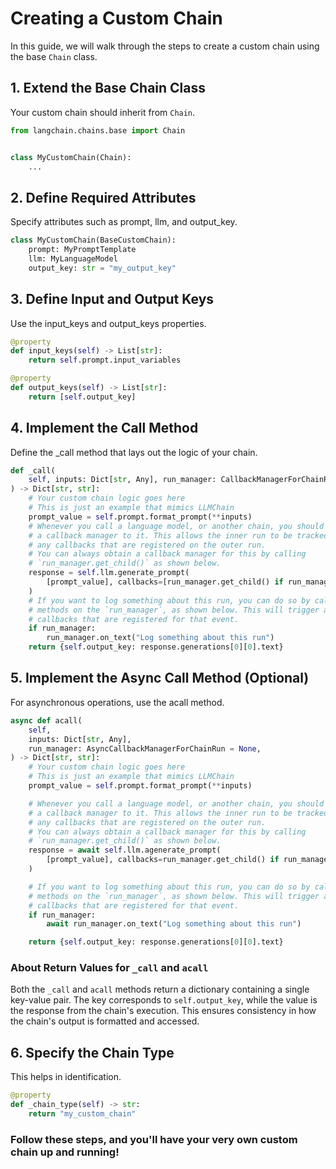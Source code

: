 # Creating a Custom Chain

In this guide, we will walk through the steps to create a custom chain using the base `Chain` class.

## 1. Extend the Base Chain Class

Your custom chain should inherit from `Chain`.

```python
from langchain.chains.base import Chain


class MyCustomChain(Chain):
    ...
```

## 2. Define Required Attributes

Specify attributes such as prompt, llm, and output_key.

```python
class MyCustomChain(BaseCustomChain):
    prompt: MyPromptTemplate
    llm: MyLanguageModel
    output_key: str = "my_output_key"
```

## 3. Define Input and Output Keys

Use the input_keys and output_keys properties.

```python
@property
def input_keys(self) -> List[str]:
    return self.prompt.input_variables

@property
def output_keys(self) -> List[str]:
    return [self.output_key]

```

## 4. Implement the Call Method

Define the \_call method that lays out the logic of your chain.

```python
def _call(
    self, inputs: Dict[str, Any], run_manager: CallbackManagerForChainRun = None
) -> Dict[str, str]:
    # Your custom chain logic goes here
    # This is just an example that mimics LLMChain
    prompt_value = self.prompt.format_prompt(**inputs)
    # Whenever you call a language model, or another chain, you should pass
    # a callback manager to it. This allows the inner run to be tracked by
    # any callbacks that are registered on the outer run.
    # You can always obtain a callback manager for this by calling
    # `run_manager.get_child()` as shown below.
    response = self.llm.generate_prompt(
        [prompt_value], callbacks=[run_manager.get_child() if run_manager else None]
    )
    # If you want to log something about this run, you can do so by calling
    # methods on the `run_manager`, as shown below. This will trigger any
    # callbacks that are registered for that event.
    if run_manager:
        run_manager.on_text("Log something about this run")
    return {self.output_key: response.generations[0][0].text}
```

## 5. Implement the Async Call Method (Optional)

For asynchronous operations, use the acall method.

```python
async def acall(
    self,
    inputs: Dict[str, Any],
    run_manager: AsyncCallbackManagerForChainRun = None,
) -> Dict[str, str]:
    # Your custom chain logic goes here
    # This is just an example that mimics LLMChain
    prompt_value = self.prompt.format_prompt(**inputs)

    # Whenever you call a language model, or another chain, you should pass
    # a callback manager to it. This allows the inner run to be tracked by
    # any callbacks that are registered on the outer run.
    # You can always obtain a callback manager for this by calling
    # `run_manager.get_child()` as shown below.
    response = await self.llm.agenerate_prompt(
        [prompt_value], callbacks=run_manager.get_child() if run_manager else None
    )

    # If you want to log something about this run, you can do so by calling
    # methods on the `run_manager`, as shown below. This will trigger any
    # callbacks that are registered for that event.
    if run_manager:
        await run_manager.on_text("Log something about this run")

    return {self.output_key: response.generations[0][0].text}
```

### About Return Values for `_call` and `acall`

Both the `_call` and `acall` methods return a dictionary containing a single key-value pair. The key corresponds to `self.output_key`, while the value is the response from the chain's execution. This ensures consistency in how the chain's output is formatted and accessed.

## 6. Specify the Chain Type

This helps in identification.

```python
@property
def _chain_type(self) -> str:
    return "my_custom_chain"
```

### Follow these steps, and you'll have your very own custom chain up and running!
